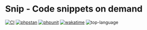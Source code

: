 # Snip - Code snippets on demand

[![CI](https://github.com/discord-snip/snip-panel/actions/workflows/CI.yml/badge.svg)](https://github.com/discord-snip/snip-panel/actions/workflows/CI.yml)
[![phpstan](https://github.com/discord-snip/snip-panel/actions/workflows/phpstan.yml/badge.svg)](https://github.com/discord-snip/snip-panel/actions/workflows/phpstan.yml)
[![phpunit](https://github.com/discord-snip/snip-panel/actions/workflows/phpunit.yml/badge.svg)](https://github.com/discord-snip/snip-panel/actions/workflows/phpunit.yml)
[![wakatime](https://wakatime.com/badge/github/discord-snip/snip-panel.svg)](https://wakatime.com/badge/github/discord-snip/snip-panel)
![top-language](https://img.shields.io/github/languages/top/discord-snip/snip-panel)
